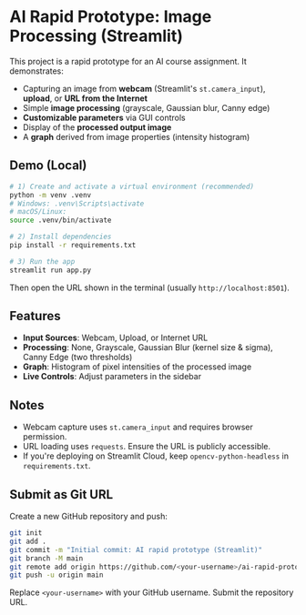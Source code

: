 # AI Rapid Prototype: Image Processing (Streamlit)

This project is a rapid prototype for an AI course assignment. It demonstrates:
- Capturing an image from **webcam** (Streamlit's `st.camera_input`), **upload**, or **URL from the Internet**
- Simple **image processing** (grayscale, Gaussian blur, Canny edge)
- **Customizable parameters** via GUI controls
- Display of the **processed output image**
- A **graph** derived from image properties (intensity histogram)

## Demo (Local)

```bash
# 1) Create and activate a virtual environment (recommended)
python -m venv .venv
# Windows: .venv\Scripts\activate
# macOS/Linux:
source .venv/bin/activate

# 2) Install dependencies
pip install -r requirements.txt

# 3) Run the app
streamlit run app.py
```

Then open the URL shown in the terminal (usually `http://localhost:8501`).

## Features

- **Input Sources**: Webcam, Upload, or Internet URL
- **Processing**: None, Grayscale, Gaussian Blur (kernel size & sigma), Canny Edge (two thresholds)
- **Graph**: Histogram of pixel intensities of the processed image
- **Live Controls**: Adjust parameters in the sidebar

## Notes

- Webcam capture uses `st.camera_input` and requires browser permission.
- URL loading uses `requests`. Ensure the URL is publicly accessible.
- If you're deploying on Streamlit Cloud, keep `opencv-python-headless` in `requirements.txt`.

## Submit as Git URL

Create a new GitHub repository and push:

```bash
git init
git add .
git commit -m "Initial commit: AI rapid prototype (Streamlit)"
git branch -M main
git remote add origin https://github.com/<your-username>/ai-rapid-proto-streamlit.git
git push -u origin main
```

Replace `<your-username>` with your GitHub username. Submit the repository URL.
